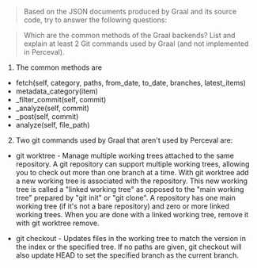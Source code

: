 > Based on the JSON documents produced by Graal and its source code, try to answer the following questions:

> Which are the common methods of the Graal backends?
> List and explain at least 2 Git commands used by Graal (and not implemented in Perceval).

1) The common methods are

- fetch(self, category, paths, from_date, to_date, branches, latest_items)
- metadata_category(item)
- _filter_commit(self, commit)
- _analyze(self, commit)
- _post(self, commit)
- analyze(self, file_path)

2) Two git commands used by Graal that aren't used by Perceval are:

- git worktree - Manage multiple working trees attached to the same repository.
A git repository can support multiple working trees, allowing you to check out more than one branch at a time. With git worktree add a new working tree is associated with the repository. This new working tree is called a "linked working tree" as opposed to the "main working tree" prepared by "git init" or "git clone". A repository has one main working tree (if it's not a bare repository) and zero or more linked working trees. When you are done with a linked working tree, remove it with git worktree remove.

- git checkout - Updates files in the working tree to match the version in the index or the specified tree. If no paths are given, git checkout will also update HEAD to set the specified branch as the current branch.
